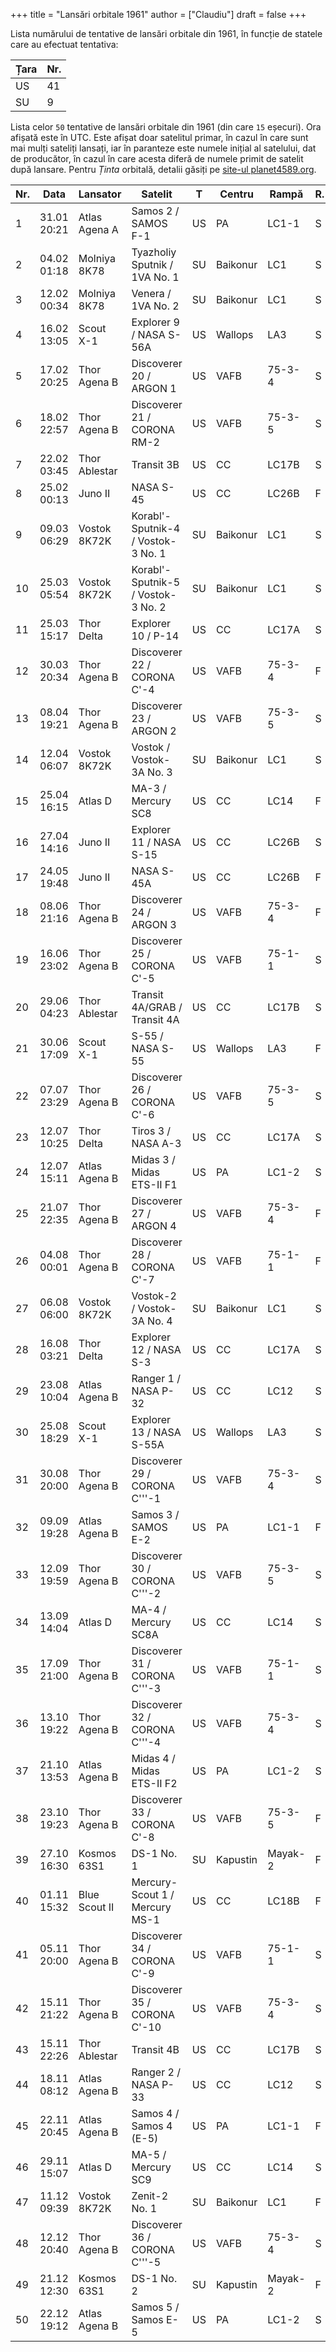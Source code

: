 +++
title = "Lansări orbitale 1961"
author = ["Claudiu"]
draft = false
+++

Lista numărului de tentative de lansări orbitale din 1961, în funcție de statele care au efectuat tentativa:

| Țara | Nr. |
|------|-----|
| US   | 41  |
| SU   | 9   |

Lista celor `50` tentative de lansări orbitale din 1961 (din care `15` eșecuri). Ora afișată este în UTC. Este afișat doar satelitul primar, în cazul în care sunt mai mulți sateliți lansați, iar în paranteze este numele inițial al satelului, dat de producător, în cazul în care acesta diferă de numele primit de satelit după lansare. Pentru _Ținta_ orbitală, detalii găsiți pe [site-ul planet4589.org](https://planet4589.org/space/log/orbcat.html).

| Nr. | Data        | Lansator      | Satelit                            | T  | Centru   | Rampă   | R. |
|-----|-------------|---------------|------------------------------------|----|----------|---------|----|
| 1   | 31.01 20:21 | Atlas Agena A | Samos 2 / SAMOS F-1                | US | PA       | LC1-1   | S  |
| 2   | 04.02 01:18 | Molniya 8K78  | Tyazholiy Sputnik / 1VA No. 1      | SU | Baikonur | LC1     | S  |
| 3   | 12.02 00:34 | Molniya 8K78  | Venera / 1VA No. 2                 | SU | Baikonur | LC1     | S  |
| 4   | 16.02 13:05 | Scout X-1     | Explorer 9 / NASA S-56A            | US | Wallops  | LA3     | S  |
| 5   | 17.02 20:25 | Thor Agena B  | Discoverer 20 / ARGON 1            | US | VAFB     | 75-3-4  | S  |
| 6   | 18.02 22:57 | Thor Agena B  | Discoverer 21 / CORONA RM-2        | US | VAFB     | 75-3-5  | S  |
| 7   | 22.02 03:45 | Thor Ablestar | Transit 3B                         | US | CC       | LC17B   | S  |
| 8   | 25.02 00:13 | Juno II       | NASA S-45                          | US | CC       | LC26B   | F  |
| 9   | 09.03 06:29 | Vostok 8K72K  | Korabl'-Sputnik-4 / Vostok-3 No. 1 | SU | Baikonur | LC1     | S  |
| 10  | 25.03 05:54 | Vostok 8K72K  | Korabl'-Sputnik-5 / Vostok-3 No. 2 | SU | Baikonur | LC1     | S  |
| 11  | 25.03 15:17 | Thor Delta    | Explorer 10 / P-14                 | US | CC       | LC17A   | S  |
| 12  | 30.03 20:34 | Thor Agena B  | Discoverer 22 / CORONA C'-4        | US | VAFB     | 75-3-4  | F  |
| 13  | 08.04 19:21 | Thor Agena B  | Discoverer 23 / ARGON 2            | US | VAFB     | 75-3-5  | S  |
| 14  | 12.04 06:07 | Vostok 8K72K  | Vostok / Vostok-3A No. 3           | SU | Baikonur | LC1     | S  |
| 15  | 25.04 16:15 | Atlas D       | MA-3 / Mercury SC8                 | US | CC       | LC14    | F  |
| 16  | 27.04 14:16 | Juno II       | Explorer 11 / NASA S-15            | US | CC       | LC26B   | S  |
| 17  | 24.05 19:48 | Juno II       | NASA S-45A                         | US | CC       | LC26B   | F  |
| 18  | 08.06 21:16 | Thor Agena B  | Discoverer 24 / ARGON 3            | US | VAFB     | 75-3-4  | F  |
| 19  | 16.06 23:02 | Thor Agena B  | Discoverer 25 / CORONA C'-5        | US | VAFB     | 75-1-1  | S  |
| 20  | 29.06 04:23 | Thor Ablestar | Transit 4A/GRAB / Transit 4A       | US | CC       | LC17B   | S  |
| 21  | 30.06 17:09 | Scout X-1     | S-55 / NASA S-55                   | US | Wallops  | LA3     | F  |
| 22  | 07.07 23:29 | Thor Agena B  | Discoverer 26 / CORONA C'-6        | US | VAFB     | 75-3-5  | S  |
| 23  | 12.07 10:25 | Thor Delta    | Tiros 3 / NASA A-3                 | US | CC       | LC17A   | S  |
| 24  | 12.07 15:11 | Atlas Agena B | Midas 3 / Midas ETS-II F1          | US | PA       | LC1-2   | S  |
| 25  | 21.07 22:35 | Thor Agena B  | Discoverer 27 / ARGON 4            | US | VAFB     | 75-3-4  | F  |
| 26  | 04.08 00:01 | Thor Agena B  | Discoverer 28 / CORONA C'-7        | US | VAFB     | 75-1-1  | F  |
| 27  | 06.08 06:00 | Vostok 8K72K  | Vostok-2 / Vostok-3A No. 4         | SU | Baikonur | LC1     | S  |
| 28  | 16.08 03:21 | Thor Delta    | Explorer 12 / NASA S-3             | US | CC       | LC17A   | S  |
| 29  | 23.08 10:04 | Atlas Agena B | Ranger 1 / NASA P-32               | US | CC       | LC12    | S  |
| 30  | 25.08 18:29 | Scout X-1     | Explorer 13 / NASA S-55A           | US | Wallops  | LA3     | S  |
| 31  | 30.08 20:00 | Thor Agena B  | Discoverer 29 / CORONA C'''-1      | US | VAFB     | 75-3-4  | S  |
| 32  | 09.09 19:28 | Atlas Agena B | Samos 3 / SAMOS E-2                | US | PA       | LC1-1   | F  |
| 33  | 12.09 19:59 | Thor Agena B  | Discoverer 30 / CORONA C'''-2      | US | VAFB     | 75-3-5  | S  |
| 34  | 13.09 14:04 | Atlas D       | MA-4 / Mercury SC8A                | US | CC       | LC14    | S  |
| 35  | 17.09 21:00 | Thor Agena B  | Discoverer 31 / CORONA C'''-3      | US | VAFB     | 75-1-1  | S  |
| 36  | 13.10 19:22 | Thor Agena B  | Discoverer 32 / CORONA C'''-4      | US | VAFB     | 75-3-4  | S  |
| 37  | 21.10 13:53 | Atlas Agena B | Midas 4 / Midas ETS-II F2          | US | PA       | LC1-2   | S  |
| 38  | 23.10 19:23 | Thor Agena B  | Discoverer 33 / CORONA C'-8        | US | VAFB     | 75-3-5  | F  |
| 39  | 27.10 16:30 | Kosmos 63S1   | DS-1 No. 1                         | SU | Kapustin | Mayak-2 | F  |
| 40  | 01.11 15:32 | Blue Scout II | Mercury-Scout 1 / Mercury MS-1     | US | CC       | LC18B   | F  |
| 41  | 05.11 20:00 | Thor Agena B  | Discoverer 34 / CORONA C'-9        | US | VAFB     | 75-1-1  | S  |
| 42  | 15.11 21:22 | Thor Agena B  | Discoverer 35 / CORONA C'-10       | US | VAFB     | 75-3-4  | S  |
| 43  | 15.11 22:26 | Thor Ablestar | Transit 4B                         | US | CC       | LC17B   | S  |
| 44  | 18.11 08:12 | Atlas Agena B | Ranger 2 / NASA P-33               | US | CC       | LC12    | S  |
| 45  | 22.11 20:45 | Atlas Agena B | Samos 4 / Samos 4 (E-5)            | US | PA       | LC1-1   | F  |
| 46  | 29.11 15:07 | Atlas D       | MA-5 / Mercury SC9                 | US | CC       | LC14    | S  |
| 47  | 11.12 09:39 | Vostok 8K72K  | Zenit-2 No. 1                      | SU | Baikonur | LC1     | F  |
| 48  | 12.12 20:40 | Thor Agena B  | Discoverer 36 / CORONA C'''-5      | US | VAFB     | 75-3-4  | S  |
| 49  | 21.12 12:30 | Kosmos 63S1   | DS-1 No. 2                         | SU | Kapustin | Mayak-2 | F  |
| 50  | 22.12 19:12 | Atlas Agena B | Samos 5 / Samos E-5                | US | PA       | LC1-2   | S  |